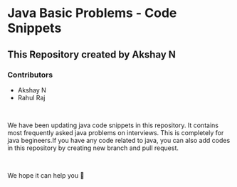 <h1>Java Basic Problems - Code Snippets</h1>
<h2>This Repository created by Akshay N </h2>
<h3>Contributors</h3>
<ul>
<li>Akshay N</li>
<li>Rahul Raj</li>
</ul>
<br>
<p>We have been updating java code snippets in this repository. It contains most frequently asked java problems on interviews. This is completely for java begineers.If you have any code related to java, you can also add codes in this repository by creating new branch and pull request.</p>
<br>
<p>We hope it can help you 💙</p>
